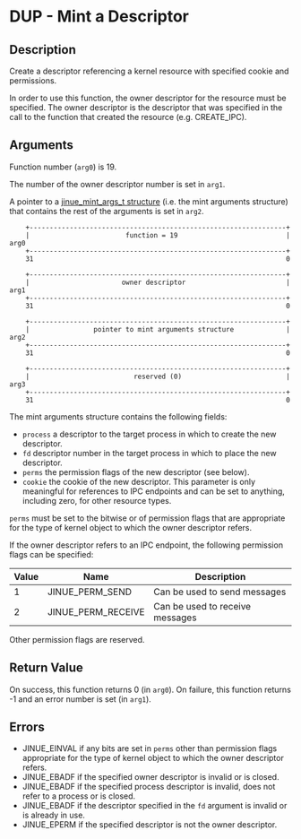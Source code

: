# DUP - Mint a Descriptor

## Description

Create a descriptor referencing a kernel resource with specified cookie and
permissions.

In order to use this function, the owner descriptor for the resource must be
specified. The owner descriptor is the descriptor that was specified in the
call to the function that created the resource (e.g. CREATE_IPC).

## Arguments

Function number (`arg0`) is 19.

The number of the owner descriptor number is set in `arg1`.

A pointer to a [jinue_mint_args_t structure](../../include/jinue/shared/types.h)
(i.e. the mint arguments structure) that contains the rest of the arguments is
set in `arg2`.

```
    +----------------------------------------------------------------+
    |                        function = 19                           |  arg0
    +----------------------------------------------------------------+
    31                                                               0
    
    +----------------------------------------------------------------+
    |                       owner descriptor                         |  arg1
    +----------------------------------------------------------------+
    31                                                               0

    +----------------------------------------------------------------+
    |                pointer to mint arguments structure             |  arg2
    +----------------------------------------------------------------+
    31                                                               0

    +----------------------------------------------------------------+
    |                          reserved (0)                          |  arg3
    +----------------------------------------------------------------+
    31                                                               0
```

The mint arguments structure contains the following fields:

* `process` a descriptor to the target process in which to create the new
descriptor.
* `fd` descriptor number in the target process in which to place the new
descriptor.
* `perms` the permission flags of the new descriptor (see below).
* `cookie` the cookie of the new descriptor. This parameter is only meaningful
for references to IPC endpoints and can be set to anything, including zero, for
other resource types.

`perms` must be set to the bitwise or of permission flags that are appropriate
for the type of kernel object to which the owner descriptor refers.

If the owner descriptor refers to an IPC endpoint, the following permission
flags can be specified:

| Value | Name                  | Description                       |
|-------|-----------------------|-----------------------------------|
| 1     | JINUE_PERM_SEND       | Can be used to send messages      |
| 2     | JINUE_PERM_RECEIVE    | Can be used to receive messages   |

Other permission flags are reserved.

## Return Value

On success, this function returns 0 (in `arg0`). On failure, this function
returns -1 and an error number is set (in `arg1`).

## Errors

* JINUE_EINVAL if any bits are set in `perms` other than permission flags
appropriate for the type of kernel object to which the owner descriptor refers.
* JINUE_EBADF if the specified owner descriptor is invalid or is closed.
* JINUE_EBADF if the specified process descriptor is invalid, does not refer
to a process or is closed.
* JINUE_EBADF if the descriptor specified in the `fd` argument is invalid or is
already in use.
* JINUE_EPERM if the specified descriptor is not the owner descriptor.
